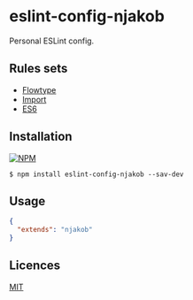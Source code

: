 
# eslint-config-njakob

Personal ESLint config.

## Rules sets

* [Flowtype](/rules/flow.js) 
* [Import](/rules/import.js)
* [ES6](/rules/es6.js)

## Installation

[![NPM](https://nodei.co/npm/eslint-config-njakob.png?downloads=true)](https://nodei.co/npm/eslint-config-njakob/)

```
$ npm install eslint-config-njakob --sav-dev
```

## Usage

```json
{
  "extends": "njakob"
}
```

## Licences

[MIT](LICENSE)